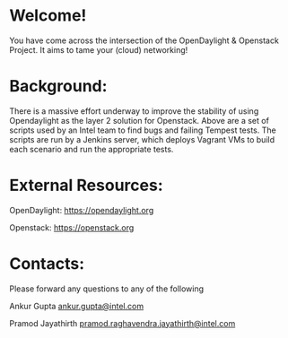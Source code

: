 Welcome!
========

You have come across the intersection of the OpenDaylight & Openstack Project. It aims to tame your (cloud) networking!

Background:
===========

There is a massive effort underway to improve the stability of using Opendaylight as the layer 2 solution for Openstack. Above are a set of scripts used by an Intel team to find bugs and failing Tempest tests. The scripts are run by a Jenkins server, which deploys Vagrant VMs to build each scenario and run the appropriate tests. 

External Resources:
===================

OpenDaylight: 
<https://opendaylight.org>

Openstack:
<https://openstack.org>

Contacts:
========= 

Please forward any questions to any of the following

Ankur Gupta <ankur.gupta@intel.com>

Pramod Jayathirth <pramod.raghavendra.jayathirth@intel.com>
